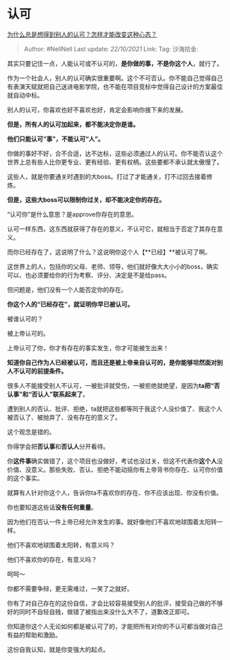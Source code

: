 # 认可

[为什么总是想得到别人的认可？怎样才能改变这种心态？](https://www.zhihu.com/question/30584023/answer/2179657542)

> Author: #NellNell
> Last update: *22/10/2021*
> Link:
> Tag:
> 沙海拾金:

其实只要记住一点，人能认可或不认可的，**是你做的事，不是你这个人**，就行了。

作为一个社会人，别人的认可确实很重要啊。这个不可否认。你不能自己觉得自己有表演天赋就把自己送进电影学院，也不能在项目竞标中觉得自己设计的方案最佳就自动中标。

别人的认可，你喜欢也好不喜欢也好，肯定会影响你接下来的发展。

**但是，所有人的认可加起来，都不能决定你是谁。**

**他们只能认可“事”，不能认可“人”。**

你做的事好不好，合不合适，达不达标，这些必须通过人的认可。你不能否认这个世界上总有些人比你更专业、更有经验、更有权柄。这些要都不承认就太傲慢了。

这些人，就是你要通关时遇到的大boss。打过了才能通关，打不过回去接着修炼。

**但是，这些大boss可以限制你过关，却不能决定你的存在。**

“认可你”是什么意思？是approve你存在的意思。

认可一样东西，这东西就获得了存在的意义，不认可它，就相当于否定了其存在意义。

而你已经存在了，这说明了什么？这说明你这个人【**已经】**被认可了啊。

这世界上的人，包括你的父母、老师、领导，他们就好像大大小小的boss，确实可以、也必须要给你的行为考察、评分、决定是不是给pass。

但问题是，他们没有一个人能否定你的存在。

**你这个人的“已经存在”，就证明你早已被认可。**

被谁认可的？

被上帝认可的。

上帝认可了你，你才有存在的事实发生，你才可能被生出来！

**知道你自己作为人已经被认可，而且还是被上帝亲自认可的，是你能够坦然面对别人不认可的前提条件。**

很多人不能接受别人不认可，一被批评就受伤，一被拒绝就绝望，是因为**ta把“否认事”和“否认人”联系起来了**。

遭到别人的否认、批评、拒绝，ta就把这些都等同于我这个人没价值了、我这个人被否认了、被抛弃了、没有存在的意义了。

这个观念是错的。

你得学会把**否认事**和**否认人**分开看待。

你**这件事**确实做错了，这个项目也没做好，考试也没过关，但这不代表你**这个人**没价值、没意义。那些失败、否认、拒绝不能动摇你有上帝背书你存在、认可你价值的这个事实。

就算有人针对你这个人，告诉你ta不喜欢你的存在、你不应该出现、你没有价值。

你也要知道这些话**没有任何重量**。

因为他们在否认一件上帝已经允许发生的事。就好像他们不喜欢地球围着太阳转一样。

他们不喜欢地球围着太阳转，有意义吗？

他们不喜欢你的存在，有意义吗？

呵呵～

你都不需要争辩，更无需难过，一笑了之就好。

你有了对自己存在的这份自信，才会比较容易接受别人的批评，接受自己做的不够好的同时不自轻自贱，做错了被指出来没什么大不了，道歉改正即可。

你知道你这个人无论如何都是被认可了的，才能把所有对你的不认可都当做对自己有益的帮助和激励。

这份自我认知，就是你变强大的起点。
